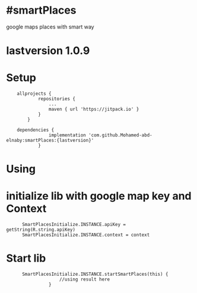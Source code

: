 # #smartPlaces
 google maps places with smart way

# lastversion 1.0.9

# Setup

	    allprojects {
         		repositories {
         			...
         			maven { url 'https://jitpack.io' }
         		}
         	}

        dependencies {
         	        implementation 'com.github.Mohamed-abd-elnaby:smartPlaces:{lastversion}'
             	}


# Using

 # initialize lib with google map key and Context

          SmartPlacesInitialize.INSTANCE.apiKey = getString(R.string.apiKey)
          SmartPlacesInitialize.INSTANCE.context = context


 # Start lib 
          SmartPlacesInitialize.INSTANCE.startSmartPlaces(this) {
                        //using result here
                    }
